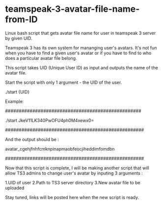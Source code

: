 # teamspeak-3-avatar-file-name-from-ID
Linux bash script that gets avatar file name for user in teamspeak 3 server by given UID.

Teamspeak 3 has its own system for mananging user's avatars. It's not fun when you have to find a given user's avatar or if you have to find to who does a particular avatar file belong.

This script takes UID (Unique User ID) as input and outputs the name of the avatar file.

Start the script with only 1 argument - the UID of the user.

./start {UID}

Example:

##################################################

./start JkeV11LK340PwOFU4ph0M4xewx0=

###################################################

And the output should be :

avatar_cgehjfnhfcmknpinapmaobfeocjiheddimfomdbn

###################################################



Now that this script is complete, I will be making another script that will allow TS3 admins to change user's avatar by inputing 3 arguments :

1.UID of user
2.Path to TS3 server directory
3.New avatar file to be uploaded

Stay tuned, links will be posted here when the new script is ready.
